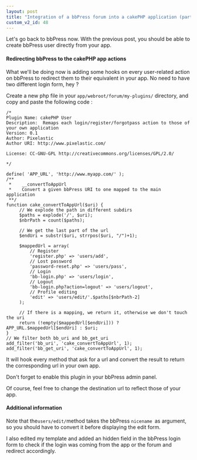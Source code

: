```yaml
---
layout: post
title: "Integration of a bbPress forum into a cakePHP application (part 3)"
custom_v2_id: 48
---
```


Let's go back to bbPress now. With the previous post, you should be able to
create bbPress user directly from your app.

#### Redirecting bbPress to the cakePHP app actions

What we'll be doing now is adding some hooks on every user-related action on
bbPress to redirect them to their equivalent in your app. No need to have two
different login form, hey ?

Create a new php file in your `app/webroot/forum/my-plugins/` directory, and
copy and paste the following code :

    
    /*  
    Plugin Name: cakePHP User  
    Description:  Remaps each login/register/forgotpass action to those of your own application  
    Version: 0.1  
    Author: Pixelastic  
    Author URI: http://www.pixelastic.com/  
      
    License: CC-GNU-GPL http://creativecommons.org/licenses/GPL/2.0/  
      
    */  
      
    define( 'APP_URL', 'http://www.myapp.com/' );  
    /**  
     *    __convertToAppUrl  
     *    Convert a given bbPress URI to one mapped to the main application  
     **/  
    function cake_convertToAppUrl($uri) {  
    	 // We explode the path in different subdirs  
    	 $paths = explode('/', $uri);  
    	 $nbrPath = count($paths);  
      
    	 // We get the last part of the url  
    	 $endUri = substr($uri, strrpos($uri, "/")+1);  
      
    	 $mappedUrl = array(  
    		 // Register  
    		 'register.php' => 'users/add',  
    		 // Lost password  
    		 'password-reset.php' => 'users/pass',  
    		 // Login  
    		 'bb-login.php' => 'users/login',  
    		 // Logout  
    		 'bb-login.php?action=logout' => 'users/logout',  
    		 // Profile editing  
    		 'edit' => 'users/edit/'.$paths[$nbrPath-2]  
    	 );  
      
    	 // If there is a mapping, we return it, otherwise we don't touch the uri  
    	 return (!empty($mappedUrl[$endUri])) ? APP_URL.$mappedUrl[$endUri] : $uri;  
    }  
    // We filter both bb_uri and bb_get_uri  
    add_filter('bb_uri', 'cake_convertToAppUrl', 1);  
    add_filter('bb_get_uri', 'cake_convertToAppUrl', 1);

It will hook every method that ask for a url and convert the result to return
the corresponding url in your own app.

Don't forget to enable this plugin in your bbPress admin panel.

Of course, feel free to change the destination url to reflect those of your
app.

#### Additional information

Note that the` users/edit/ `method takes the bbPress `nicename `as argument,
so you should have to convert it before displaying the edit form.

I also edited my template and added an hidden field in the bbPress login form
to check if the login was coming from the app or the forum and redirect
accordingly.

